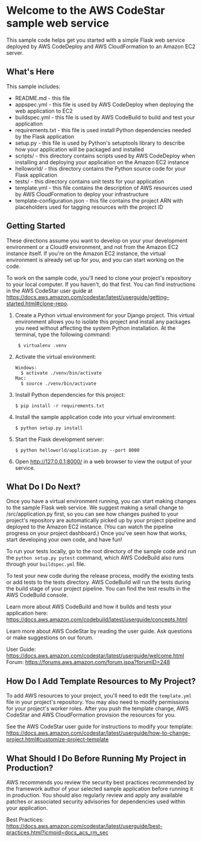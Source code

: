 # Welcome to the AWS CodeStar sample web service

This sample code helps get you started with a simple Flask web service
deployed by AWS CodeDeploy and AWS CloudFormation to an Amazon EC2 server.

## What's Here

This sample includes:

- README.md - this file
- appspec.yml - this file is used by AWS CodeDeploy when deploying the web
  application to EC2
- buildspec.yml - this file is used by AWS CodeBuild to build and test
  your application
- requirements.txt - this file is used install Python dependencies needed by
  the Flask application
- setup.py - this file is used by Python's setuptools library to describe how
  your application will be packaged and installed
- scripts/ - this directory contains scripts used by AWS CodeDeploy when
  installing and deploying your application on the Amazon EC2 instance
- helloworld/ - this directory contains the Python source code for your Flask application
- tests/ - this directory contains unit tests for your application
- template.yml - this file contains the description of AWS resources used by AWS
  CloudFormation to deploy your infrastructure
- template-configuration.json - this file contains the project ARN with placeholders used for tagging resources with the project ID

## Getting Started

These directions assume you want to develop on your your development environment or a Cloud9 environment, and not
from the Amazon EC2 instance itself. If you're on the Amazon EC2 instance, the
virtual environment is already set up for you, and you can start working on the
code.

To work on the sample code, you'll need to clone your project's repository to your
local computer. If you haven't, do that first. You can find instructions in the AWS CodeStar user guide at https://docs.aws.amazon.com/codestar/latest/userguide/getting-started.html#clone-repo.

1.  Create a Python virtual environment for your Django project. This virtual
    environment allows you to isolate this project and install any packages you
    need without affecting the system Python installation. At the terminal, type
    the following command:

         $ virtualenv .venv

2.  Activate the virtual environment:

        Windows:
          $ activate ./venv/bin/activate
        Mac:
          $ source ./venv/bin/activate

3.  Install Python dependencies for this project:

        $ pip install -r requirements.txt

4.  Install the sample application code into your virtual environment:

        $ python setup.py install

5.  Start the Flask development server:

        $ python helloworld/application.py --port 8000

6.  Open http://127.0.0.1:8000/ in a web browser to view the output of your
    service.

## What Do I Do Next?

Once you have a virtual environment running, you can start making changes to
the sample Flask web service. We suggest making a small change to
/src/application.py first, so you can see how changes pushed to your project's
repository are automatically picked up by your project pipeline and deployed to
the Amazon EC2 instance. (You can watch the pipeline progress on your project dashboard.)
Once you've seen how that works, start developing your own code, and have fun!

To run your tests locally, go to the root directory of the sample code and run
the `python setup.py pytest` command, which AWS CodeBuild also runs through
your `buildspec.yml` file.

To test your new code during the release process, modify the existing tests or
add tests to the tests directory. AWS CodeBuild will run the tests during the
build stage of your project pipeline. You can find the test results
in the AWS CodeBuild console.

Learn more about AWS CodeBuild and how it builds and tests your application here:
https://docs.aws.amazon.com/codebuild/latest/userguide/concepts.html

Learn more about AWS CodeStar by reading the user guide. Ask questions or make
suggestions on our forum.

User Guide: https://docs.aws.amazon.com/codestar/latest/userguide/welcome.html
Forum: https://forums.aws.amazon.com/forum.jspa?forumID=248

## How Do I Add Template Resources to My Project?

To add AWS resources to your project, you'll need to edit the `template.yml`
file in your project's repository. You may also need to modify permissions for
your project's worker roles. After you push the template change, AWS CodeStar
and AWS CloudFormation provision the resources for you.

See the AWS CodeStar user guide for instructions to modify your template:
https://docs.aws.amazon.com/codestar/latest/userguide/how-to-change-project.html#customize-project-template

## What Should I Do Before Running My Project in Production?

AWS recommends you review the security best practices recommended by the framework
author of your selected sample application before running it in production. You
should also regularly review and apply any available patches or associated security
advisories for dependencies used within your application.

Best Practices: https://docs.aws.amazon.com/codestar/latest/userguide/best-practices.html?icmpid=docs_acs_rm_sec
